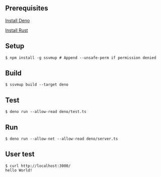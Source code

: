## Prerequisites

[Install Deno](https://deno.land/manual/getting_started/installation)

[Install Rust](https://www.rust-lang.org/tools/install)

## Setup

```
$ npm install -g ssvmup # Append --unsafe-perm if permission denied
```

## Build

```
$ ssvmup build --target deno
```

## Test

```
$ deno run --allow-read deno/test.ts
```

## Run

```
$ deno run --allow-net --allow-read deno/server.ts
```

## User test

```
$ curl http://localhost:3000/
hello World!
```

